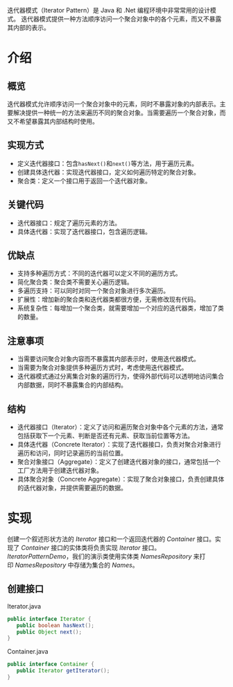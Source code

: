 迭代器模式（Iterator Pattern）是 Java 和 .Net 编程环境中非常常用的设计模式。
迭代器模式提供一种方法顺序访问一个聚合对象中的各个元素，而又不暴露其内部的表示。

# 介绍
## 概览
迭代器模式允许顺序访问一个聚合对象中的元素，同时不暴露对象的内部表示。主要解决提供一种统一的方法来遍历不同的聚合对象。当需要遍历一个聚合对象，而又不希望暴露其内部结构时使用。

## 实现方式
- 定义迭代器接口：包含`hasNext()`和`next()`等方法，用于遍历元素。
- 创建具体迭代器：实现迭代器接口，定义如何遍历特定的聚合对象。
- 聚合类：定义一个接口用于返回一个迭代器对象。

## 关键代码
- 迭代器接口：规定了遍历元素的方法。
- 具体迭代器：实现了迭代器接口，包含遍历逻辑。

## 优缺点
- 支持多种遍历方式：不同的迭代器可以定义不同的遍历方式。
- 简化聚合类：聚合类不需要关心遍历逻辑。
- 多遍历支持：可以同时对同一个聚合对象进行多次遍历。
- 扩展性：增加新的聚合类和迭代器类都很方便，无需修改现有代码。
- 系统复杂性：每增加一个聚合类，就需要增加一个对应的迭代器类，增加了类的数量。

## 注意事项
- 当需要访问聚合对象内容而不暴露其内部表示时，使用迭代器模式。
- 当需要为聚合对象提供多种遍历方式时，考虑使用迭代器模式。
- 迭代器模式通过分离集合对象的遍历行为，使得外部代码可以透明地访问集合内部数据，同时不暴露集合的内部结构。

## 结构
- 迭代器接口（Iterator）：定义了访问和遍历聚合对象中各个元素的方法，通常包括获取下一个元素、判断是否还有元素、获取当前位置等方法。
- 具体迭代器（Concrete Iterator）：实现了迭代器接口，负责对聚合对象进行遍历和访问，同时记录遍历的当前位置。
- 聚合对象接口（Aggregate）：定义了创建迭代器对象的接口，通常包括一个工厂方法用于创建迭代器对象。
- 具体聚合对象（Concrete Aggregate）：实现了聚合对象接口，负责创建具体的迭代器对象，并提供需要遍历的数据。

# 实现
创建一个叙述形状方法的 _Iterator_ 接口和一个返回迭代器的 _Container_ 接口。实现了 _Container_ 接口的实体类将负责实现 _Iterator_ 接口。
_IteratorPatternDemo_，我们的演示类使用实体类 _NamesRepository_ 来打印 _NamesRepository_ 中存储为集合的 _Names_。

## 创建接口
Iterator.java
```java
public interface Iterator {
   public boolean hasNext();
   public Object next();
}
```
Container.java
```java
public interface Container {
   public Iterator getIterator();
}
```